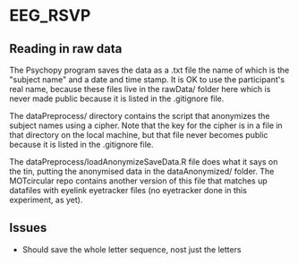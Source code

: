 # EEG_RSVP

## Reading in raw data

The Psychopy program saves the data as a .txt file the name of which is the "subject name" and a date and time stamp. It is OK to use the participant's real name, because these files live in the rawData/ folder here which is never made public because it is listed in the .gitignore file.

The dataPreprocess/ directory contains the script that anonymizes the subject names using a cipher. Note that the key for the cipher is in a file in that directory on the local machine, but that file never becomes public because it is listed in the .gitignore file.

The dataPreprocess/loadAnonymizeSaveData.R file does what it says on the tin, putting the anonymised data in the dataAnonymized/ folder. The MOTcircular repo contains another version of this file that matches up datafiles with eyelink eyetracker files (no eyetracker done in this experiment, as yet).

## Issues

* Should save the whole letter sequence, nost just the letters